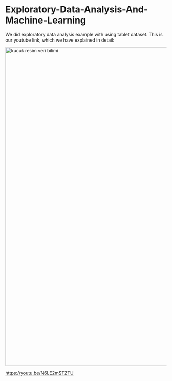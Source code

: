 # Exploratory-Data-Analysis-And-Machine-Learning
 We did exploratory data analysis example with using tablet dataset. This is our youtube link, which we have explained in detail:
 
 <img width="994" alt="kucuk resim veri bilimi" src="https://user-images.githubusercontent.com/56205378/120717662-9cedbd80-c4d0-11eb-9fc6-c4af8aca4a6f.PNG">

https://youtu.be/N6LE2mSTZTU
